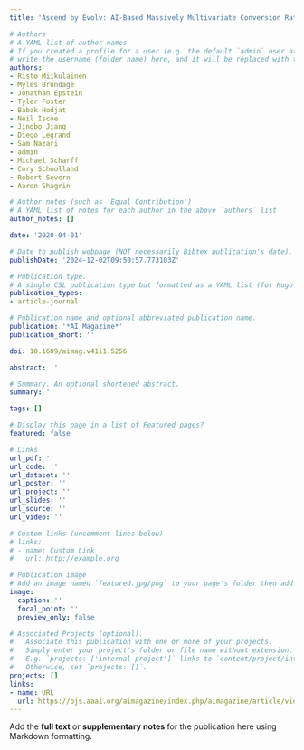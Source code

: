 ```yaml
---
title: 'Ascend by Evolv: AI-Based Massively Multivariate Conversion Rate Optimization'

# Authors
# A YAML list of author names
# If you created a profile for a user (e.g. the default `admin` user at `content/authors/admin/`), 
# write the username (folder name) here, and it will be replaced with their full name and linked to their profile.
authors:
- Risto Miikulainen
- Myles Brundage
- Jonathan Epstein
- Tyler Foster
- Babak Hodjat
- Neil Iscoe
- Jingbo Jiang
- Diego Legrand
- Sam Nazari
- admin
- Michael Scharff
- Cory Schoolland
- Robert Severn
- Aaron Shagrin

# Author notes (such as 'Equal Contribution')
# A YAML list of notes for each author in the above `authors` list
author_notes: []

date: '2020-04-01'

# Date to publish webpage (NOT necessarily Bibtex publication's date).
publishDate: '2024-12-02T09:50:57.773103Z'

# Publication type.
# A single CSL publication type but formatted as a YAML list (for Hugo requirements).
publication_types:
- article-journal

# Publication name and optional abbreviated publication name.
publication: '*AI Magazine*'
publication_short: ''

doi: 10.1609/aimag.v41i1.5256

abstract: ''

# Summary. An optional shortened abstract.
summary: ''

tags: []

# Display this page in a list of Featured pages?
featured: false

# Links
url_pdf: ''
url_code: ''
url_dataset: ''
url_poster: ''
url_project: ''
url_slides: ''
url_source: ''
url_video: ''

# Custom links (uncomment lines below)
# links:
# - name: Custom Link
#   url: http://example.org

# Publication image
# Add an image named `featured.jpg/png` to your page's folder then add a caption below.
image:
  caption: ''
  focal_point: ''
  preview_only: false

# Associated Projects (optional).
#   Associate this publication with one or more of your projects.
#   Simply enter your project's folder or file name without extension.
#   E.g. `projects: ['internal-project']` links to `content/project/internal-project/index.md`.
#   Otherwise, set `projects: []`.
projects: []
links:
- name: URL
  url: https://ojs.aaai.org/aimagazine/index.php/aimagazine/article/view/5256
---
```


Add the **full text** or **supplementary notes** for the publication here using Markdown formatting.

